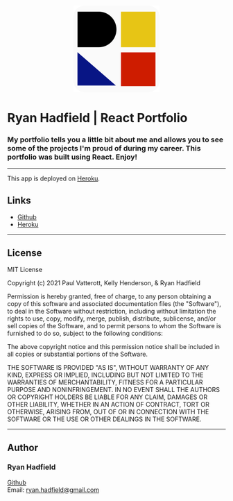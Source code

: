 <p align="center">
<img src="./client/public/img/RH-color-whiteBG-logo2.png">
</p>

# Ryan Hadfield | React Portfolio

### My portfolio tells you a little bit about me and allows you to see some of the projects I'm proud of during my career. This portfolio was built using React. Enjoy!

---

This app is deployed on [Heroku](https://ryanhadfield.herokuapp.com/).



## Links
* [Github](https://github.com/ryanhadfield/ryanhadfield-portfolio)
* [Heroku](https://ryanhadfield.herokuapp.com/)

---
## License

MIT License

Copyright (c) 2021 Paul Vatterott, Kelly Henderson, & Ryan Hadfield

Permission is hereby granted, free of charge, to any person obtaining a copy of this software and associated documentation files (the "Software"), to deal in the Software without restriction, including without limitation the rights to use, copy, modify, merge, publish, distribute, sublicense, and/or sell copies of the Software, and to permit persons to whom the Software is furnished to do so, subject to the following conditions:

The above copyright notice and this permission notice shall be included in all copies or substantial portions of the Software.

THE SOFTWARE IS PROVIDED "AS IS", WITHOUT WARRANTY OF ANY KIND, EXPRESS OR IMPLIED, INCLUDING BUT NOT LIMITED TO THE WARRANTIES OF MERCHANTABILITY, FITNESS FOR A PARTICULAR PURPOSE AND NONINFRINGEMENT. IN NO EVENT SHALL THE AUTHORS OR COPYRIGHT HOLDERS BE LIABLE FOR ANY CLAIM, DAMAGES OR OTHER LIABILITY, WHETHER IN AN ACTION OF CONTRACT, TORT OR OTHERWISE, ARISING FROM, OUT OF OR IN CONNECTION WITH THE SOFTWARE OR THE USE OR OTHER DEALINGS IN THE SOFTWARE.

---

## Author
### Ryan Hadfield

[Github](https://github.com/ryanhadfield) <br>
Email: ryan.hadfield@gmail.com